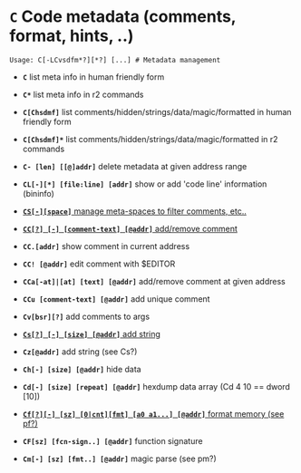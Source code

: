 <!-- TITLE: C -->

#  **`C`** Code metadata (comments, format, hints, ..)


```text
Usage: C[-LCvsdfm*?][*?] [...] # Metadata management
```


- **`C`** list meta info in human friendly form
- **`C*`** list meta info in r2 commands
- **`C[Chsdmf]`** list comments/hidden/strings/data/magic/formatted in human friendly form
- **`C[Chsdmf]*`** list comments/hidden/strings/data/magic/formatted in r2 commands
- **`C- [len] [[@]addr]`** delete metadata at given address range
- **`CL[-][*] [file:line] [addr]`** show or add 'code line' information (bininfo)

- [ **`CS[-][space]`** manage meta-spaces to filter comments, etc..](/options/capc/CS)

- [ **`CC[?] [-] [comment-text] [@addr]`** add/remove comment](/options/capc/CC)

- **`CC.[addr]`** show comment in current address
- **`CC! [@addr]`** edit comment with $EDITOR
- **`CCa[-at]|[at] [text] [@addr]`** add/remove comment at given address
- **`CCu [comment-text] [@addr]`** add unique comment
- **`Cv[bsr][?]`** add comments to args

- [ **`Cs[?] [-] [size] [@addr]`** add string](/options/capc/C_small_s)

- **`Cz[@addr]`** add string (see Cs?)
- **`Ch[-] [size] [@addr]`** hide data
- **`Cd[-] [size] [repeat] [@addr]`** hexdump data array (Cd 4 10 == dword [10])

- [ **`Cf[?][-] [sz] [0|cnt][fmt] [a0 a1...] [@addr]`** format memory (see pf?)](/options/capc/Cf)

- **`CF[sz] [fcn-sign..] [@addr]`** function signature
- **`Cm[-] [sz] [fmt..] [@addr]`** magic parse (see pm?)